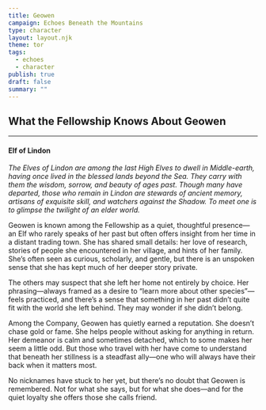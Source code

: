```yaml
---
title: Geowen
campaign: Echoes Beneath the Mountains
type: character
layout: layout.njk
theme: tor
tags:
  - echoes
  - character
publish: true
draft: false
summary: ""
---
```

## What the Fellowship Knows About Geowen
***
#### **Elf of Lindon**

_The Elves of Lindon are among the last High Elves to dwell in Middle-earth, having once lived in the blessed lands beyond the Sea. They carry with them the wisdom, sorrow, and beauty of ages past. Though many have departed, those who remain in Lindon are stewards of ancient memory, artisans of exquisite skill, and watchers against the Shadow. To meet one is to glimpse the twilight of an elder world._

Geowen is known among the Fellowship as a quiet, thoughtful presence—an Elf who rarely speaks of her past but often offers insight from her time in a distant trading town. She has shared small details: her love of research, stories of people she encountered in her village, and hints of her family. She’s often seen as curious, scholarly, and gentle, but there is an unspoken sense that she has kept much of her deeper story private.  
  
The others may suspect that she left her home not entirely by choice. Her phrasing—always framed as a desire to “learn more about other species”—feels practiced, and there’s a sense that something in her past didn’t quite fit with the world she left behind. They may wonder if she didn’t belong.  
  
Among the Company, Geowen has quietly earned a reputation. She doesn’t chase gold or fame. She helps people without asking for anything in return. Her demeanor is calm and sometimes detached, which to some makes her seem a little odd. But those who travel with her have come to understand that beneath her stillness is a steadfast ally—one who will always have their back when it matters most.  
  
No nicknames have stuck to her yet, but there’s no doubt that Geowen is remembered. Not for what she says, but for what she does—and for the quiet loyalty she offers those she calls friend.